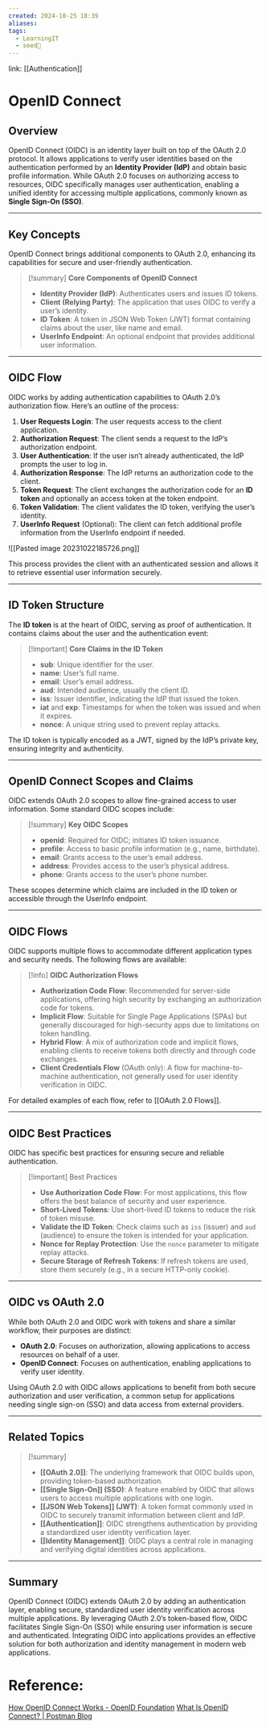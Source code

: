 ```yaml
---
created: 2024-10-25 18:39
aliases: 
tags:
  - LearningIT
  - seed🌱
---
```


link: [[Authentication]]


# OpenID Connect
## Overview

OpenID Connect (OIDC) is an identity layer built on top of the OAuth 2.0 protocol. It allows applications to verify user identities based on the authentication performed by an **Identity Provider (IdP)** and obtain basic profile information. While OAuth 2.0 focuses on authorizing access to resources, OIDC specifically manages user authentication, enabling a unified identity for accessing multiple applications, commonly known as **Single Sign-On (SSO)**.

---

## Key Concepts

OpenID Connect brings additional components to OAuth 2.0, enhancing its capabilities for secure and user-friendly authentication.

> [!summary] **Core Components of OpenID Connect**
> 
> - **Identity Provider (IdP)**: Authenticates users and issues ID tokens.
> - **Client (Relying Party)**: The application that uses OIDC to verify a user’s identity.
> - **ID Token**: A token in JSON Web Token (JWT) format containing claims about the user, like name and email.
> - **UserInfo Endpoint**: An optional endpoint that provides additional user information.

---

## OIDC Flow

OIDC works by adding authentication capabilities to OAuth 2.0’s authorization flow. Here’s an outline of the process:

1. **User Requests Login**: The user requests access to the client application.
2. **Authorization Request**: The client sends a request to the IdP’s authorization endpoint.
3. **User Authentication**: If the user isn’t already authenticated, the IdP prompts the user to log in.
4. **Authorization Response**: The IdP returns an authorization code to the client.
5. **Token Request**: The client exchanges the authorization code for an **ID token** and optionally an access token at the token endpoint.
6. **Token Validation**: The client validates the ID token, verifying the user’s identity.
7. **UserInfo Request** (Optional): The client can fetch additional profile information from the UserInfo endpoint if needed.

![[Pasted image 20231022185726.png]]

This process provides the client with an authenticated session and allows it to retrieve essential user information securely.

---

## ID Token Structure

The **ID token** is at the heart of OIDC, serving as proof of authentication. It contains claims about the user and the authentication event:

> [!important] **Core Claims in the ID Token**
> 
> - **sub**: Unique identifier for the user.
> - **name**: User’s full name.
> - **email**: User’s email address.
> - **aud**: Intended audience, usually the client ID.
> - **iss**: Issuer identifier, indicating the IdP that issued the token.
> - **iat** and **exp**: Timestamps for when the token was issued and when it expires.
> - **nonce**: A unique string used to prevent replay attacks.

The ID token is typically encoded as a JWT, signed by the IdP’s private key, ensuring integrity and authenticity.

---

## OpenID Connect Scopes and Claims

OIDC extends OAuth 2.0 scopes to allow fine-grained access to user information. Some standard OIDC scopes include:

> [!summary] **Key OIDC Scopes**
> 
> - **openid**: Required for OIDC; initiates ID token issuance.
> - **profile**: Access to basic profile information (e.g., name, birthdate).
> - **email**: Grants access to the user’s email address.
> - **address**: Provides access to the user’s physical address.
> - **phone**: Grants access to the user’s phone number.

These scopes determine which claims are included in the ID token or accessible through the UserInfo endpoint.

---

## OIDC Flows

OIDC supports multiple flows to accommodate different application types and security needs. The following flows are available:

> [!info] **OIDC Authorization Flows**
> 
> - **Authorization Code Flow**: Recommended for server-side applications, offering high security by exchanging an authorization code for tokens.
> - **Implicit Flow**: Suitable for Single Page Applications (SPAs) but generally discouraged for high-security apps due to limitations on token handling.
> - **Hybrid Flow**: A mix of authorization code and implicit flows, enabling clients to receive tokens both directly and through code exchanges.
> - **Client Credentials Flow** (OAuth only): A flow for machine-to-machine authentication, not generally used for user identity verification in OIDC.

For detailed examples of each flow, refer to [[OAuth 2.0 Flows]].

---

## OIDC Best Practices

OIDC has specific best practices for ensuring secure and reliable authentication.

> [!important] Best Practices
> 
> - **Use Authorization Code Flow**: For most applications, this flow offers the best balance of security and user experience.
> - **Short-Lived Tokens**: Use short-lived ID tokens to reduce the risk of token misuse.
> - **Validate the ID Token**: Check claims such as `iss` (issuer) and `aud` (audience) to ensure the token is intended for your application.
> - **Nonce for Replay Protection**: Use the `nonce` parameter to mitigate replay attacks.
> - **Secure Storage of Refresh Tokens**: If refresh tokens are used, store them securely (e.g., in a secure HTTP-only cookie).

---

## OIDC vs OAuth 2.0

While both OAuth 2.0 and OIDC work with tokens and share a similar workflow, their purposes are distinct:

- **OAuth 2.0**: Focuses on authorization, allowing applications to access resources on behalf of a user.
- **OpenID Connect**: Focuses on authentication, enabling applications to verify user identity.

Using OAuth 2.0 with OIDC allows applications to benefit from both secure authorization and user verification, a common setup for applications needing single sign-on (SSO) and data access from external providers.

---

## Related Topics

> [!summary]
> 
> - **[[OAuth 2.0]]**: The underlying framework that OIDC builds upon, providing token-based authorization.
> - **[[Single Sign-On]] (SSO)**: A feature enabled by OIDC that allows users to access multiple applications with one login.
> - **[[JSON Web Tokens]] (JWT)**: A token format commonly used in OIDC to securely transmit information between client and IdP.
> - **[[Authentication]]**: OIDC strengthens authentication by providing a standardized user identity verification layer.
> - **[[Identity Management]]**: OIDC plays a central role in managing and verifying digital identities across applications.

---

## Summary

OpenID Connect (OIDC) extends OAuth 2.0 by adding an authentication layer, enabling secure, standardized user identity verification across multiple applications. By leveraging OAuth 2.0’s token-based flow, OIDC facilitates Single Sign-On (SSO) while ensuring user information is secure and authenticated. Integrating OIDC into applications provides an effective solution for both authorization and identity management in modern web applications.

# Reference:
[How OpenID Connect Works - OpenID Foundation](https://openid.net/developers/how-connect-works/)
[What Is OpenID Connect? | Postman Blog](https://blog.postman.com/what-is-openid-connect/)
 